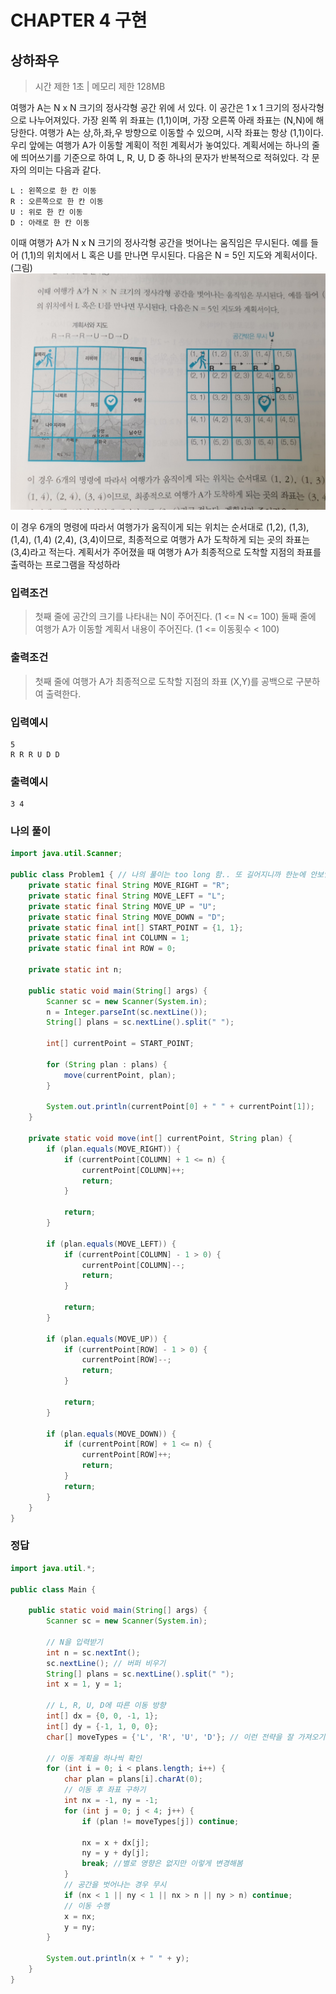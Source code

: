 # CHAPTER 4 구현
## 상하좌우

> 시간 제한 1초 | 메모리 제한 128MB

여행가 A는 N x N 크기의 정사각형 공간 위에 서 있다. 이 공간은 1 x 1 크기의 정사각형으로 나누어져있다.
가장 왼쪽 위 좌표는 (1,1)이며, 가장 오른쪽 아래 좌표는 (N,N)에 해당한다. 여행가 A는 상,하,좌,우 방향으로
이동할 수 있으며, 시작 좌표는 항상 (1,1)이다. 우리 앞에는 여행가 A가 이동할 계획이 적힌 계획서가 놓여있다. 
계획서에는 하나의 줄에 띄어쓰기를 기준으로 하여 L, R, U, D 중 하나의 문자가 반복적으로 적혀있다. 
각 문자의 의미는 다음과 같다. <br>
```
L : 왼쪽으로 한 칸 이동
R : 오른쪽으로 한 칸 이동
U : 위로 한 칸 이동
D : 아래로 한 칸 이동
```

이때 여행가 A가 N x N 크기의 정사각형 공간을 벗어나는 움직임은 무시된다. 예를 들어 (1,1)의 위치에서
L 혹은 U를 만나면 무시된다. 다음은 N = 5인 지도와 계획서이다. <br>
(그림)
![상하좌우예제그림](../picture/page111Img.jpeg)

이 경우 6개의 명령에 따라서 여행가가 움직이게 되는 위치는 순서대로 (1,2), (1,3), (1,4), (1,4) 
 (2,4), (3,4)이므로, 최종적으로 여행가 A가 도착하게 되는 곳의 좌표는 (3,4)라고 적는다. 계획서가 주어졌을 때
 여행가 A가 최종적으로 도착할 지점의 좌표를 출력하는 프로그램을 작성하라  <br>
 
### 입력조건 
> 첫째 줄에 공간의 크기를 나타내는 N이 주어진다. (1 <= N <= 100)
>둘째 줄에 여행가 A가 이동할 계획서 내용이 주어진다. (1 <= 이동횟수 < 100)

### 출력조건
> 첫째 줄에 여행가 A가 최종적으로 도착할 지점의 좌표 (X,Y)를 공백으로 구분하여 출력한다.

### 입력예시
```
5
R R R U D D
```

### 출력예시
```
3 4
```

### 나의 풀이 
```java
import java.util.Scanner;

public class Problem1 { // 나의 풀이는 too long 함.. 또 길어지니까 한눈에 안보임! 
    private static final String MOVE_RIGHT = "R";
    private static final String MOVE_LEFT = "L";
    private static final String MOVE_UP = "U";
    private static final String MOVE_DOWN = "D";
    private static final int[] START_POINT = {1, 1};
    private static final int COLUMN = 1;
    private static final int ROW = 0;

    private static int n;

    public static void main(String[] args) {
        Scanner sc = new Scanner(System.in);
        n = Integer.parseInt(sc.nextLine());
        String[] plans = sc.nextLine().split(" ");

        int[] currentPoint = START_POINT;

        for (String plan : plans) {
            move(currentPoint, plan);
        }

        System.out.println(currentPoint[0] + " " + currentPoint[1]);
    }

    private static void move(int[] currentPoint, String plan) {
        if (plan.equals(MOVE_RIGHT)) {
            if (currentPoint[COLUMN] + 1 <= n) {
                currentPoint[COLUMN]++;
                return;
            }

            return;
        }

        if (plan.equals(MOVE_LEFT)) {
            if (currentPoint[COLUMN] - 1 > 0) {
                currentPoint[COLUMN]--;
                return;
            }

            return;
        }

        if (plan.equals(MOVE_UP)) {
            if (currentPoint[ROW] - 1 > 0) {
                currentPoint[ROW]--;
                return;
            }

            return;
        }

        if (plan.equals(MOVE_DOWN)) {
            if (currentPoint[ROW] + 1 <= n) {
                currentPoint[ROW]++;
                return;
            }
            return;
        }
    }
}

```

### 정답 
```java
import java.util.*;

public class Main {

    public static void main(String[] args) {
        Scanner sc = new Scanner(System.in);

        // N을 입력받기
        int n = sc.nextInt();
        sc.nextLine(); // 버퍼 비우기
        String[] plans = sc.nextLine().split(" ");
        int x = 1, y = 1;

        // L, R, U, D에 따른 이동 방향 
        int[] dx = {0, 0, -1, 1};
        int[] dy = {-1, 1, 0, 0};
        char[] moveTypes = {'L', 'R', 'U', 'D'}; // 이런 전략을 잘 가져오기! 

        // 이동 계획을 하나씩 확인
        for (int i = 0; i < plans.length; i++) {
            char plan = plans[i].charAt(0);
            // 이동 후 좌표 구하기 
            int nx = -1, ny = -1;
            for (int j = 0; j < 4; j++) {
                if (plan != moveTypes[j]) continue;

                nx = x + dx[j];
                ny = y + dy[j];
                break; //별로 영향은 없지만 이렇게 변경해봄
            }
            // 공간을 벗어나는 경우 무시 
            if (nx < 1 || ny < 1 || nx > n || ny > n) continue;
            // 이동 수행 
            x = nx;
            y = ny;
        }

        System.out.println(x + " " + y);
    }
}
```
